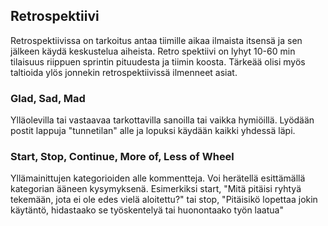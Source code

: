 ## Retrospektiivi

Retrospektiivissa on tarkoitus antaa tiimille aikaa ilmaista itsensä ja sen jälkeen käydä keskustelua aiheista. Retro spektiivi on lyhyt 10-60 min tilaisuus riippuen sprintin pituudesta ja tiimin koosta. Tärkeää olisi myös taltioida ylös jonnekin retrospektiivissä ilmenneet asiat.

### Glad, Sad, Mad 
Ylläolevilla tai vastaavaa tarkottavilla sanoilla tai vaikka hymiöillä. Lyödään postit lappuja "tunnetilan" alle ja lopuksi käydään kaikki yhdessä läpi.

### Start, Stop, Continue, More of, Less of Wheel

Yllämainittujen kategorioiden alle kommentteja. Voi herätellä esittämällä kategorian ääneen kysymyksenä. Esimerkiksi start, "Mitä pitäisi ryhtyä tekemään, jota ei ole edes vielä aloitettu?" tai stop, "Pitäisikö lopettaa jokin käytäntö, hidastaako se työskentelyä tai huonontaako työn laatua"